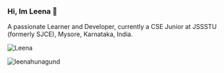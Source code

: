 ### Hi, Im Leena 👋
A passionate Learner and Developer, currently a CSE Junior at JSSSTU (formerly SJCE), Mysore, Karnataka, India. 

<!--
leenahunagund/leenahunagund** is a ✨ _special_ ✨ repository because its `README.md` (this file) appears on your GitHub profile.

Here are some ideas to get you started:

- 🔭 I’m currently working on ... 
- 🌱 I’m currently learning ...
- 👯 I’m looking to collaborate on ...
- 🤔 I’m looking for help with ...
- 💬 Ask me about ...
- 📫 How to reach me: ...
- 😄 Pronouns: ...
- ⚡ Fun fact: ...
-->
<p> <img src="https://komarev.com/ghpvc/?username=leenahunagund&label=Profile%20views&color=0e75b6&style=flat" alt="Leena" /> </p>
<p><img align="center" src="https://github-readme-stats.vercel.app/api/top-langs?username=leenahunagund&show_icons=true&locale=en&layout=compact" alt="leenahunagund" /></p>

